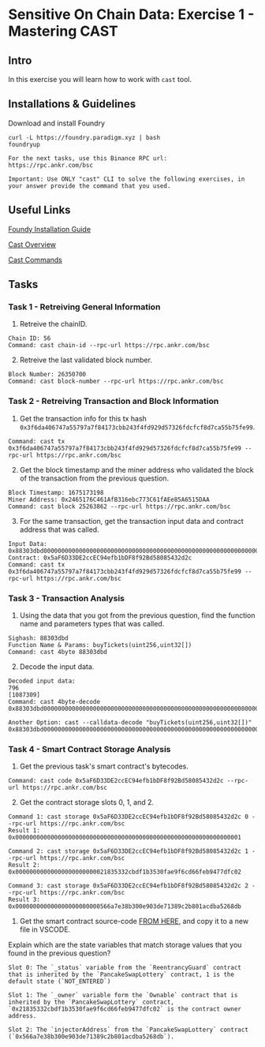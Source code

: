 # Sensitive On Chain Data: Exercise 1 - Mastering CAST

## Intro
In this exercise you will learn how to work with `cast` tool.

## Installations & Guidelines
Download and install Foundry

```
curl -L https://foundry.paradigm.xyz | bash
foundryup
```

```
For the next tasks, use this Binance RPC url:
https://rpc.ankr.com/bsc

Important: Use ONLY "cast" CLI to solve the following exercises, in your answer provide the command that you used. 
```

## Useful Links
[Foundy Installation Guide](https://book.getfoundry.sh/getting-started/installation.html)

[Cast Overview](https://book.getfoundry.sh/cast/)

[Cast Commands](https://book.getfoundry.sh/reference/cast/)

<div style="page-break-after: always;"></div>

## Tasks

### Task 1 - Retreiving General Information

1. Retreive the chainID.

```
Chain ID: 56
Command: cast chain-id --rpc-url https://rpc.ankr.com/bsc
```

2. Retreive the last validated block number.

```
Block Number: 26350700
Command: cast block-number --rpc-url https://rpc.ankr.com/bsc
```

### Task 2 - Retreiving Transaction and Block Information
1. Get the transaction info for this tx hash `0x3f6da406747a55797a7f84173cbb243f4fd929d57326fdcfcf8d7ca55b75fe99`.

```
Command: cast tx 0x3f6da406747a55797a7f84173cbb243f4fd929d57326fdcfcf8d7ca55b75fe99 --rpc-url https://rpc.ankr.com/bsc
```

2. Get the block timestamp and the miner address who validated the block of the transaction from the previous question.

```
Block Timestamp: 1675173198
Miner Address: 0x2465176C461AfB316ebc773C61fAEe85A6515DAA
Command: cast block 25263862 --rpc-url https://rpc.ankr.com/bsc
```

3. For the same transaction, get the transaction input data and contract address that was called.

```
Input Data: 0x88303dbd000000000000000000000000000000000000000000000000000000000000031c00000000000000000000000000000000000000000000000000000000000000400000000000000000000000000000000000000000000000000000000000000001000000000000000000000000000000000000000000000000000000000010974d
Contract: 0x5aF6D33DE2ccEC94efb1bDF8f92Bd58085432d2c
Command: cast tx 0x3f6da406747a55797a7f84173cbb243f4fd929d57326fdcfcf8d7ca55b75fe99 --rpc-url https://rpc.ankr.com/bsc
```


### Task 3 - Transaction Analysis
1. Using the data that you got from the previous question, find the function name and parameters types that was called.

```
Sighash: 88303dbd
Function Name & Params: buyTickets(uint256,uint32[])
Command: cast 4byte 88303dbd
```

2. Decode the input data.

```
Decoded input data:
796
[1087309]
Command: cast 4byte-decode 0x88303dbd000000000000000000000000000000000000000000000000000000000000031c00000000000000000000000000000000000000000000000000000000000000400000000000000000000000000000000000000000000000000000000000000001000000000000000000000000000000000000000000000000000000000010974d

Another Option: cast --calldata-decode "buyTickets(uint256,uint32[])" 0x88303dbd000000000000000000000000000000000000000000000000000000000000031c00000000000000000000000000000000000000000000000000000000000000400000000000000000000000000000000000000000000000000000000000000001000000000000000000000000000000000000000000000000000000000010974d
```

### Task 4 - Smart Contract Storage Analysis
1. Get the previous task's smart contract's bytecodes.

```
Command: cast code 0x5aF6D33DE2ccEC94efb1bDF8f92Bd58085432d2c --rpc-url https://rpc.ankr.com/bsc
```

2. Get the contract storage slots 0, 1, and 2.

```
Command 1: cast storage 0x5aF6D33DE2ccEC94efb1bDF8f92Bd58085432d2c 0 --rpc-url https://rpc.ankr.com/bsc
Result 1: 0x0000000000000000000000000000000000000000000000000000000000000001

Command 2: cast storage 0x5aF6D33DE2ccEC94efb1bDF8f92Bd58085432d2c 1 --rpc-url https://rpc.ankr.com/bsc
Result 2: 0x00000000000000000000000021835332cbdf1b3530fae9f6cd66feb9477dfc02

Command 3: cast storage 0x5aF6D33DE2ccEC94efb1bDF8f92Bd58085432d2c 2 --rpc-url https://rpc.ankr.com/bsc
Result 3: 0x000000000000000000000000566a7e38b300e903de71389c2b801acdba5268db
```

1. Get the smart contract source-code [FROM HERE](https://bscscan.com/address/0x5aF6D33DE2ccEC94efb1bDF8f92Bd58085432d2c#code), and copy it to a new file in VSCODE.

Explain which are the state variables that match storage values that you found in the previous question?

```
Slot 0: The `_status` variable from the `ReentrancyGuard` contract that is inherited by the `PancakeSwapLottery` contract, 1 is the default state (`NOT_ENTERED`)

Slot 1: The `_owner` variable form the `Ownable` contract that is inherited by the `PancakeSwapLottery` contract, `0x21835332cbdf1b3530fae9f6cd66feb9477dfc02` is the contract owner address.

Slot 2: The `injectorAddress` from the `PancakeSwapLottery` contract (`0x566a7e38b300e903de71389c2b801acdba5268db`).
```